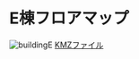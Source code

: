 # E棟フロアマップ

![buildingE](https://cloud.githubusercontent.com/assets/13146549/16907868/12b60604-4d02-11e6-832b-be2a47f18bf2.png)
[KMZファイル](https://github.com/rinaaaoda/AGU_Sagamihara_baseMap/blob/master/BuidlingE/BuildingE_v2.kmz)
